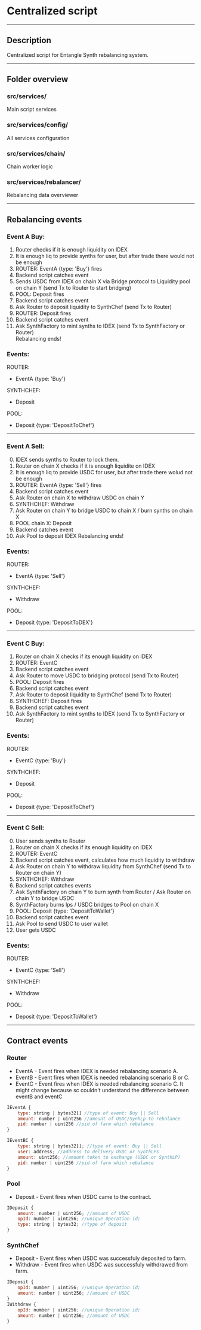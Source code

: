 # Centralized script
____
## Description
Centralized script for Entangle Synth rebalancing system.
___
## Folder overview

### src/services/
Main script services

### src/services/config/
All services configuration

### src/services/chain/
Chain worker logic
### src/services/rebalancer/
Rebalancing data overviewer
___
## Rebalancing events
### Event A Buy:
1. Router checks if it is enough liquidity on IDEX
2. It is enough liq to provide synths for user, but after trade there would not be enough
3. ROUTER: EventA {type: 'Buy'} fires
4. Backend script catches event
5. Sends USDC from IDEX on chain X via Bridge protocol to Liquidity pool on chain Y (send Tx to Router to start bridging)
6. POOL: Deposit fires
7. Backend script catches event
8. Ask Router to deposit liquidity to SynthChef (send Tx to Router)
9. ROUTER: Deposit fires
10. Backend script catches event
11. Ask SynthFactory to mint synths to IDEX (send Tx to SynthFactory or Router)  
Rebalancing ends!  
### Events:  
ROUTER:  
- EventA {type: 'Buy'}

SYNTHCHEF:  
- Deposit

POOL:
- Deposit {type: 'DepositToChef'}  
---
### Event A Sell:
0. IDEX sends synths to Router to lock them.
1. Router on chain X checks if it is enough liquidite on IDEX
2. It is enough liq to provide USDC for user, but after trade there wolud not be enough
3. ROUTER: EventA {type: 'Sell'} fires
4. Backend script catches event
5. Ask Router on chain X to withdraw USDC on chain Y
6. SYNTHCHEF: Withdraw
7. Ask Router on chain Y to bridge USDC to chain X / burn synths on chain X 
8. POOL chain X: Deposit
9. Backend catches event
10. Ask Pool to deposit IDEX
Rebalancing ends!  
### Events:
ROUTER:
- EventA {type: 'Sell'}

SYNTHCHEF:
- Withdraw

POOL:
- Deposit {type: 'DepositToDEX'}
---
### Event С Buy:
1. Router on chain X checks if its enough liquidity on IDEX
2. ROUTER: EventC
3. Backend script catches event
4. Ask Router to move USDC to bridging protocol (send Tx to Router)
5. POOL: Deposit fires
6. Backend script catches event
7. Ask Router to deposit liquidity to SynthChef (send Tx to Router)
8. SYNTHCHEF: Deposit fires
9. Backend script catches event
10. Ask SynthFactory to mint synths to IDEX (send Tx to SynthFactory or Router)

### Events:
ROUTER:
- EventC {type: 'Buy'}

SYNTHCHEF:
- Deposit

POOL:
- Deposit {type: 'DepositToChef'}
---
### Event C Sell:
0. User sends synths to Router
1. Router on chain X checks if its enough liquidity on IDEX
2. ROUTER: EventC
3. Backend script catches event, calculates how much liquidity to withdraw
4. Ask Router on chain Y to withdraw liquidity from SynthChef (send Tx to Router on chain Y)
5. SYNTHCHEF: Withdraw
6. Backend script catches events
7. Ask SynthFactory on chain Y to burn synth from Router / Ask Router on chain Y to bridge USDC
8. SynthFactory burns lps / USDC bridges to Pool on chain X
9. POOL: Deposit {type: 'DepositToWallet'}
10. Backend script catches event
11. Ask Pool to send USDC to user wallet
12. User gets USDC
### Events:
ROUTER:
- EventC {type: 'Sell'}

SYNTHCHEF: 
- Withdraw

POOL:
- Deposit {type: 'DepositToWallet'}
---

## Contract events

### Router
- EventA - Event fires when IDEX is needed rebalancing scenario A.
- EventB - Event fires when IDEX is needed rebalancing scenario B or C.
- EventC - Event fires when IDEX is needed rebalancing scenario C.
It might change because sc couldn't understand the difference between eventB and eventC
```js
IEventA {
    type: string | bytes32[] //type of event: Buy || Sell
    amount: number | uint256 //amount of USDC/SynhLp to rebalance
    pid: number | uint256 //pid of farm which rebalance
}

IEventBC {
    type: string | bytes32[]; //type of event: Buy || Sell
    user: address; //address to delivery USDC or SynthLPs
    amount: uint256; //amount token to exchange (USDC or SynthLP)
    pid: number | uint256 //pid of farm which rebalance
}
```
### Pool
<!-- - BridgeDepositEvent - Event fires when USDC came to the contract. -->
- Deposit - Event fires when USDC came to the contract.
```js
IDeposit {
    amount: number | uint256; //amount of USDC 
    opId: number | uint256; //unique Operation id;
    type: string | bytes32; //type of deposit
}
```
### SynthChef
- Deposit - Event fires when USDC was successfuly deposited to farm.
- Withdraw - Event fires when USDC was successfuly withdrawed from farm.
```js
IDeposit {
    opId: number | uint256; //unique Operation id;
    amount: number | uint256; //amount of USDC 
}
IWithdraw {
    opId: number | uint256; //unique Operation id;
    amount: number | uint256; //amount of USDC 
}
```